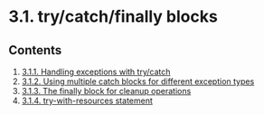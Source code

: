 # 3.1. try/catch/finally blocks


## Contents

1. [3.1.1. Handling exceptions with try/catch](README_3.1.1.md)
2. [3.1.2. Using multiple catch blocks for different exception types](README_3.1.2.md)
3. [3.1.3. The finally block for cleanup operations](README_3.1.3.md)
4. [3.1.4. try-with-resources statement](README_3.1.4.md)